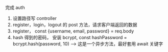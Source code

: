 完成 auth

1. 设置路径写 controller
2. register，login，logout 的 post 方法，请求客户端返回的数据
3. register， const {username, email, password} = req.body
4. hash 得到的密码， 安装 bcrypt, const hashPassword = bcrypt.hash(password, 10) --> 这是一个异步方法，最好套用 await 关键字

